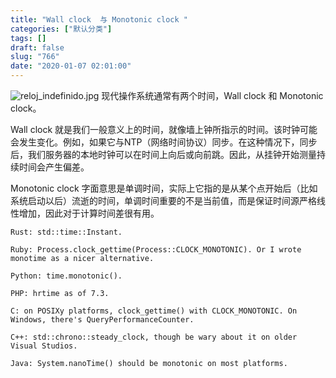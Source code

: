 ```yaml
---
title: "Wall clock  与 Monotonic clock "
categories: ["默认分类"]
tags: []
draft: false
slug: "766"
date: "2020-01-07 02:01:00"
---
```


<img src="https://img.bi-bo.cn/2020/01/4277428354.jpg" alt="reloj_indefinido.jpg" />
现代操作系统通常有两个时间，Wall clock 和 Monotonic clock。

Wall clock 就是我们一般意义上的时间，就像墙上钟所指示的时间。该时钟可能会发生变化。例如，如果它与NTP（网络时间协议）同步。在这种情况下，同步后，我们服务器的本地时钟可以在时间上向后或向前跳。因此，从挂钟开始测量持续时间会产生偏差。

Monotonic clock 字面意思是单调时间，实际上它指的是从某个点开始后（比如系统启动以后）流逝的时间，单调时间重要的不是当前值，而是保证时间源严格线性增加，因此对于计算时间差很有用。

```text
Rust: std::time::Instant.

Ruby: Process.clock_gettime(Process::CLOCK_MONOTONIC). Or I wrote monotime as a nicer alternative.

Python: time.monotonic().

PHP: hrtime as of 7.3.

C: on POSIXy platforms, clock_gettime() with CLOCK_MONOTONIC. On Windows, there's QueryPerformanceCounter.

C++: std::chrono::steady_clock, though be wary about it on older Visual Studios.

Java: System.nanoTime() should be monotonic on most platforms.
````
